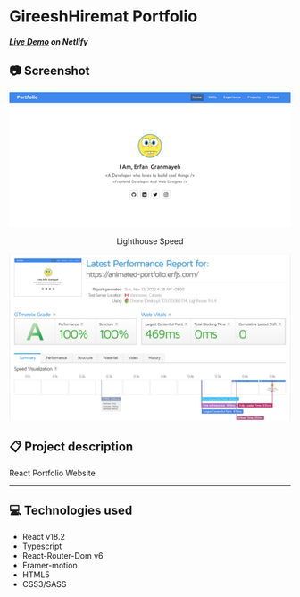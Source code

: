 # GireeshHiremat Portfolio 

##### [Live Demo](https://animated-portfolio.erfjs.com) on Netlify

## 📷 Screenshot
<p align="center">
  <a src="https://animated-portfolio.erfjs.com" target="_blank"><img src="./src/assets/example.png" width="800" height="auto" /></a>
</p>

<p align="center">Lighthouse Speed</p>
<p align="center">
  <a src="https://animated-portfolio.erfjs.com" target="_blank"><img src="./src/assets/performance.png" width="800" height="auto" /></a>
</p>


## 📋 Project description
React Portfolio Website 

---------
  
## 💻 Technologies used
- React v18.2
- Typescript
- React-Router-Dom v6
- Framer-motion
- HTML5
- CSS3/SASS

